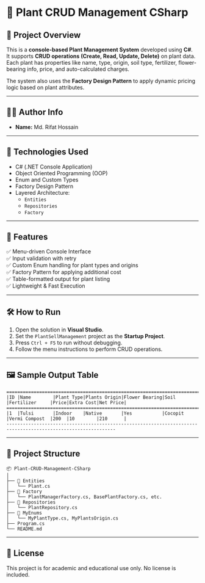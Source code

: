 # 🌿 Plant CRUD Management CSharp

## 📌 Project Overview
This is a **console-based Plant Management System** developed using **C#**.  
It supports **CRUD operations (Create, Read, Update, Delete)** on plant data.  
Each plant has properties like name, type, origin, soil type, fertilizer, flower-bearing info, price, and auto-calculated charges.

The system also uses the **Factory Design Pattern** to apply dynamic pricing logic based on plant attributes.

---

## 👨‍💻 Author Info
- **Name:** Md. Rifat Hossain
  
---

## 🧰 Technologies Used
- C# (.NET Console Application)
- Object Oriented Programming (OOP)
- Enum and Custom Types
- Factory Design Pattern
- Layered Architecture:
  - `Entities`
  - `Repositories`
  - `Factory`

---

## 🚀 Features
✅ Menu-driven Console Interface  
✅ Input validation with retry  
✅ Custom Enum handling for plant types and origins  
✅ Factory Pattern for applying additional cost  
✅ Table-formatted output for plant listing  
✅ Lightweight & Fast Execution  

---

## 🛠️ How to Run
1. Open the solution in **Visual Studio**.
2. Set the `PlantSellManagement` project as the **Startup Project**.
3. Press `Ctrl + F5` to run without debugging.
4. Follow the menu instructions to perform CRUD operations.

---

## 🖼️ Sample Output Table

```
==============================================================================================================
|ID |Name        |Plant Type|Plants Origin|Flower Bearing|Soil      |Fertilizer     |Price|Extra Cost|Net Price|
==============================================================================================================
|1  |Tulsi       |Indoor    |Native       |Yes           |Cocopit   |Vermi Compost  |200  |10        |210      |
--------------------------------------------------------------------------------------------------------------
```

---

## 📂 Project Structure

```
📦 Plant-CRUD-Management-CSharp
│
├── 📁 Entities
│   └── Plant.cs
├── 📁 Factory
│   └── PlantManagerFactory.cs, BasePlantFactory.cs, etc.
├── 📁 Repositories
│   └── PlantRepository.cs
├── 📁 MyEnums
│   └── MyPlantType.cs, MyPlantsOrigin.cs
├── Program.cs
└── README.md
```

---

## 📄 License
This project is for academic and educational use only. No license is included.




